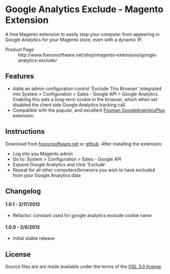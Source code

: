 Google Analytics Exclude - Magento Extension
============================================

A free Magento extension to easily stop your computer from appearing in Google Analytics for your Magento store, even with a dynamic IP.

<dl>
  <dt>Product Page</dt>
  <dd>http://www.foxrunsoftware.net/shop/magento-extensions/google-analytics-exclude/</dd>
</dl>

Features
--------

* Adds an admin configuration control 'Exclude This Browser' integrated into System > Configuration > Sales - Google API > Google Analytics.  Enabling this sets a long-term cookie in the browser, which when set disabled the client side Google Analytics tracking call.
* Compatible with the popular, and excellent [Fooman GoogleAnalyticsPlus](http://store.fooman.co.nz/magento-extension-googleanalyticsplus.html) extension.

Instructions
------------

Download from [foxrunsoftware.net](http://www.foxrunsoftware.net/shop/magento-extensions/google-analytics-exclude/) or [github](https://github.com/foxrunsoftware/GoogleAnalyticsExclude/downloads).  After installing the extension:

* Log into you Magento admin
* Go to: System > Configuration > Sales - Google API
* Expand Google Analytics and click 'Exclude'
* Repeat for all other computers/browsers you wish to have excluded from your Google Analytics data

Changelog
---------

#### 1.0.1 - 2/17/2012 ####
* Refactor: constant used for google analytics exclude cookie name

#### 1.0.0 - 2/6/2012 ####
* Initial stable release

License
-------

Source files are are made available under the terms of the [OSL 3.0 license](http://opensource.org/licenses/osl-3.0.php)